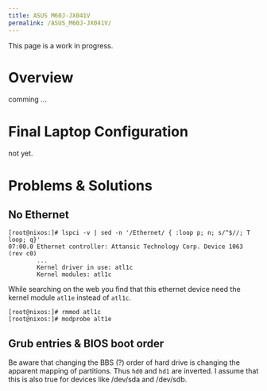 ```yaml
---
title: ASUS M60J-JX041V
permalink: /ASUS_M60J-JX041V/
---
```


This page is a work in progress.

Overview
========

comming ...

Final Laptop Configuration
==========================

not yet.

Problems & Solutions
====================

No Ethernet
-----------

    [root@nixos:]# lspci -v | sed -n '/Ethernet/ { :loop p; n; s/^$//; T loop; q}'
    07:00.0 Ethernet controller: Attansic Technology Corp. Device 1063 (rev c0)
            ...
            Kernel driver in use: atl1c
            Kernel modules: atl1c

While searching on the web you find that this ethernet device need the kernel module `atl1e` instead of `atl1c`.

    [root@nixos:]# rmmod atl1c
    [root@nixos:]# modprobe alt1e

Grub entries & BIOS boot order
------------------------------

Be aware that changing the BBS (?) order of hard drive is changing the apparent mapping of partitions. Thus `hd0` and `hd1` are inverted. I assume that this is also true for devices like /dev/sda and /dev/sdb.